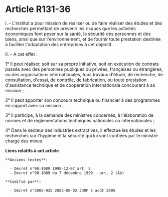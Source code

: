# Article R131-36

I. - L'institut a pour mission de réaliser ou de faire réaliser des études et des recherches permettant de prévenir les
risques que les activités économiques font peser sur la santé, la sécurité des personnes et des biens, ainsi que sur
l'environnement, et de fournir toute prestation destinée à faciliter l'adaptation des entreprises à cet objectif.

II. - A cet effet :

1° Il peut réaliser, soit sur sa propre initiative, soit en exécution de contrats passés avec des personnes publiques ou
privées, françaises ou étrangères, ou des organisations internationales, tous travaux d'étude, de recherche, de consultation,
d'essai, de contrôle, de fabrication, ou toute prestation d'assistance technique et de coopération internationale concourant
à sa mission ;

2° Il peut apporter son concours technique ou financier à des programmes en rapport avec sa mission ;

3° Il participe, à la demande des ministres concernés, à l'élaboration de normes et de réglementations techniques nationales
ou internationales ;

4° Dans le secteur des industries extractives, il effectue les études et les recherches sur l'hygiène et la sécurité qui lui
sont confiées par le ministre chargé des mines.

**Liens relatifs à cet article**

	**Anciens textes**:

	  - Décret n°90-1089 1990-12-07 art. 2
	  - Décret n°90-1089 du 7 décembre 1990 - art. 2 (Ab)

	**Codifié par**:

	  - Décret n°2005-935 2005-08-02 JORF 5 août 2005
